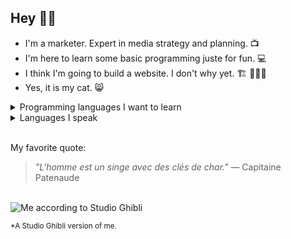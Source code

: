 ## Hey 👋🏼

- I'm a marketer. Expert in media strategy and planning.  📺
- I'm here to learn some basic programming juste for fun.  💻
- I think I'm going to build a website. I don't why yet.  🏗️ 🤷🏻‍♂️
- Yes, it is my cat.  😸

<details>
<summary>Programming languages I want to learn</summary>

| Rank | Languages  |
|-----:|------------|
|  1   | Python     |
|  2   | SQL        |
|  3   | HTML       |
|  4   | JavaScript |

</details>

<details>
<summary>Languages I speak</summary>

| Rank | Languages |
|-----:|-----------|
|  1   | French    |
|  2   | English   |

</details>

\
My favorite quote:
> *"L'homme est un singe avec des clés de char."*
— Capitaine Patenaude

\
![Me according to Studio Ghibli](https://github.com/user-attachments/assets/e44a5ae8-b660-4001-b742-453ffa40c5d1)

<sup>*A Studio Ghibli version of me.</sup>

<!--
Add more things later.
-->
